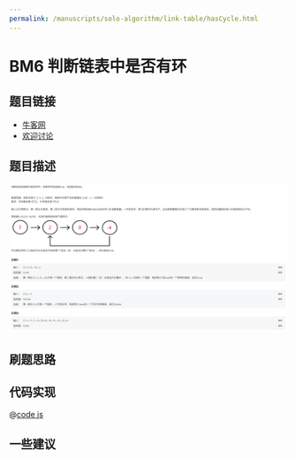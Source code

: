 ```yaml
---
permalink: /manuscripts/solo-algorithm/link-table/hasCycle.html
---
```

# BM6 判断链表中是否有环

## 题目链接

- [牛客网](https://www.nowcoder.com/share/jump/8484115461694589556195)
- [欢迎讨论]()

## 题目描述

![反转链表.png](../images/hasCycle.png)

## 刷题思路

## 代码实现

@[code js](@code/algorithm/interview-101/hasCycle.js)

## 一些建议
